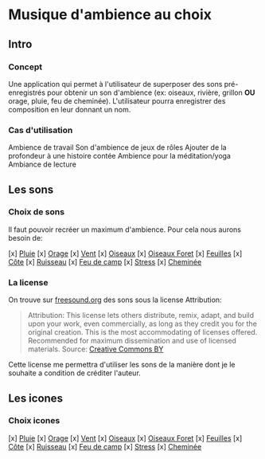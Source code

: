 # Musique d'ambience au choix

## Intro

### Concept

Une application qui permet à l'utilisateur de superposer des sons pré-enregistrés pour obtenir un son d'ambience (ex: oiseaux, rivière, grillon **OU** orage, pluie, feu de cheminée). L'utilisateur pourra enregistrer des composition en leur donnant un nom.

### Cas d'utilisation

Ambience de travail
Son d'ambience de jeux de rôles
Ajouter de la profondeur à une histoire contée
Ambience pour la méditation/yoga
Ambiance de lecture

## Les sons

### Choix de sons

Il faut pouvoir recréer un maximum d'ambience. Pour cela nous aurons besoin de:

[x] [Pluie](https://freesound.org/people/Arctura/sounds/34065/)
[x] [Orage](https://freesound.org/people/s-light/sounds/414050/)
[x] [Vent](https://freesound.org/people/ERH/sounds/34338/)
[x] [Oiseaux](https://freesound.org/people/hargissssound/sounds/345851/)
[x] [Oiseaux Foret](https://freesound.org/people/reinsamba/sounds/18765/)
[x] [Feuilles](https://freesound.org/people/alessandro.gargiulo/sounds/420155/)
[x] [Côte](https://freesound.org/people/Luftrum/sounds/48412/)
[x] [Ruisseau](https://freesound.org/people/Pfannkuchn/sounds/459409/)
[x] [Feu de camp](https://freesound.org/people/matucha/sounds/170247/)
[x] [Stress](https://freesound.org/people/klankbeeld/sounds/133100/)
[x] [Cheminée](https://freesound.org/people/inchadney/sounds/83986/)


### La license
On trouve sur [freesound.org](https://freesound.org) des sons sous la license Attribution:

> Attribution: This license lets others distribute, remix, adapt, and build upon your work, even commercially, as long as they credit you for the original creation. This is the most accommodating of licenses offered. Recommended for maximum dissemination and use of licensed materials. 
> Source: [Creative Commons BY](https://creativecommons.org/licenses/by/4.0/)

Cette license me permettra d'utiliser les sons de la manière dont je le souhaite a condition de créditer l'auteur.

## Les icones

### Choix icones

[x] [Pluie](https://www.flaticon.com/free-icon/rain_1146797)
[x] [Orage](https://www.flaticon.com/free-icon/storm_1146799)
[x] [Vent](https://www.flaticon.com/free-icon/wind_615775)
[x] [Oiseaux](https://www.flaticon.com/free-icon/bullfinch_3628627)
[x] [Oiseaux Foret](https://www.flaticon.com/free-icon/bird_3069186)
[x] [Feuilles](https://www.flaticon.com/free-icon/leaves_3351925)
[x] [Côte](https://www.flaticon.com/free-icon/wave_433984)
[x] [Ruisseau](https://www.flaticon.com/free-icon/water-drop_3105807)
[x] [Feu de camp](https://www.flaticon.com/free-icon/bonfire_3153859)
[x] [Stress](https://www.flaticon.com/free-icon/eyeball_2213665)
[x] [Cheminée](https://www.flaticon.com/free-icon/fireplace_604215)

